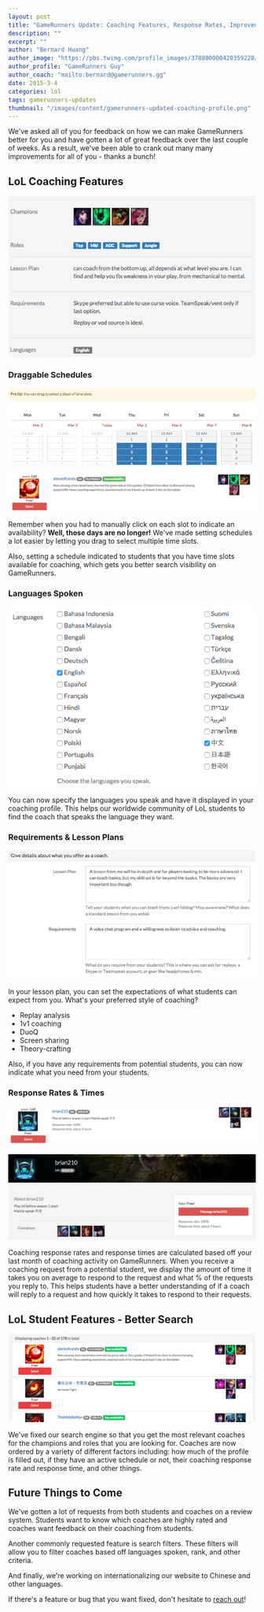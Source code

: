 ```yaml
---
layout: post
title: "GameRunners Update: Coaching Features, Response Rates, Improved Search"
description: ""
excerpt: ""
author: "Bernard Huang"
author_image: "https://pbs.twimg.com/profile_images/378800000420359228/a73e0d9f4cb08c28ebd9585a91d25c8b_400x400.jpeg"
author_profile: "GameRunners Guy"
author_coach: "mailto:bernard@gamerunners.gg"
date: 2015-3-4
categories: lol
tags: gamerunners-updates
thumbnail: "/images/content/gamerunners-updated-coaching-profile.png"
---
```

We've asked all of you for feedback on how we can make GameRunners better for you and have gotten a lot of great feedback over the last couple of weeks. As a result, we've been able to crank out many many improvements for all of you - thanks a bunch!

## LoL Coaching Features

<a href="http://www.gamerunners.gg/coaching_profile/edit?view=details">![GameRunners Coaching feature updates](/images/content/gamerunners-updated-coaching-profile.png)</a>

### Draggable Schedules

<a href="http://www.gamerunners.gg/schedule/edit">![GameRunners draggable schedules](/images/content/gamerunners-draggable-schedule.png)</a>

<a href="http://www.gamerunners.gg/schedule/edit">![GameRunners active schedules](/images/content/gamerunners-active-schedule.png)</a>

Remember when you had to manually click on each slot to indicate an availability? **Well, those days are no longer!** We've made setting schedules a lot easier by letting you drag to select multiple time slots. 

Also, setting a schedule indicated to students that you have time slots available for coaching, which gets you better search visibility on GameRunners.

### Languages Spoken

<a href="http://www.gamerunners.gg/coaching_profile/edit?view=details">![GameRunners languages spoken](/images/content/gamerunners-languages-spoken.png)</a>

You can now specify the languages you speak and have it displayed in your coaching profile. This helps our worldwide community of LoL students to find the coach that speaks the language they want. 

### Requirements & Lesson Plans

<a href="http://www.gamerunners.gg/coaching_profile/edit?view=details">![GameRunners lesson plans and requirements](/images/content/gamerunners-lesson-plan-requirements.png)</a>

In your lesson plan, you can set the expectations of what students can expect from you. What's your preferred style of coaching?

* Replay analysis
* 1v1 coaching
* DuoQ
* Screen sharing
* Theory-crafting

Also, if you have any requirements from potential students, you can now indicate what you need from your students.

### Response Rates & Times

![GameRunners search response rate & time](/images/content/gamerunners-search-response-rate-time.png)
<br><br>
![GameRunners coaching profile response rate & time](/images/content/gamerunners-profile-response-rate-time.png)

Coaching response rates and response times are calculated based off your last month of coaching activity on GameRunners. When you receive a coaching request from a potential student, we display the amount of time it takes you on average to respond to the request and what % of the requests you reply to. This helps students have a better understanding of if a coach will reply to a request and how quickly it takes to respond to their requests.

## LoL Student Features - Better Search

<a href="http://www.gamerunners.gg/coaches?utf8=%E2%9C%93&q=&region=">![GameRunners search improvements](/images/content/gamerunners-search-improvements.png)</a>

We've fixed our search engine so that you get the most relevant coaches for the champions and roles that you are looking for. Coaches are now ordered by a variety of different factors including: how much of the profile is filled out, if they have an active schedule or not, their coaching response rate and response time, and other things.

## Future Things to Come

We've gotten a lot of requests from both students and coaches on a review system. Students want to know which coaches are highly rated and coaches want feedback on their coaching from students.

Another commonly requested feature is search filters. These filters will allow you to filter coaches based off languages spoken, rank, and other criteria.

And finally, we're working on internationalizing our website to Chinese and other languages.

If there's a feature or bug that you want fixed, don't hesitate to <a href="mailto:bernard@gamerunners.gg">reach out</a>!